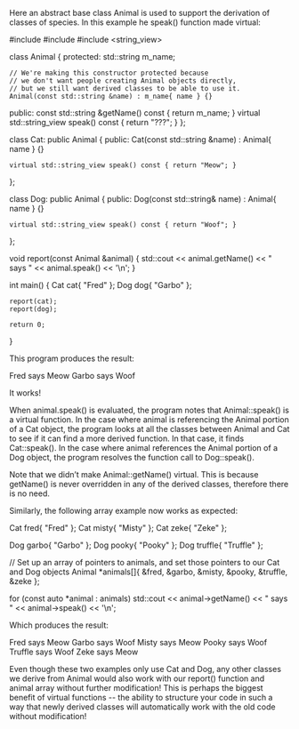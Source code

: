 Here an abstract base class Animal is used to support the derivation of classes of species. In this example he speak() function made virtual:

  #include <iostream>
  #include <string>
  #include <string_view>

  class Animal
  {
  protected:
    std::string m_name;

    // We're making this constructor protected because
    // we don't want people creating Animal objects directly,
    // but we still want derived classes to be able to use it.
    Animal(const std::string &name) : m_name{ name } {}

  public:
    const std::string &getName() const { return m_name; }
    virtual std::string_view speak() const { return "???"; }
  };

  class Cat: public Animal
  {
  public:
    Cat(const std::string &name) : Animal{ name } {}

    virtual std::string_view speak() const { return "Meow"; }
  };

  class Dog: public Animal
  {
  public:
    Dog(const std::string& name) : Animal{ name } {}

    virtual std::string_view speak() const { return "Woof"; }
  };

  void report(const Animal &animal)
  {
    std::cout << animal.getName() << " says " << animal.speak() << '\n';
  }

  int main()
  {
    Cat cat{ "Fred" };
    Dog dog{ "Garbo" };

    report(cat);
    report(dog);

    return 0;
  }

This program produces the result:

Fred says Meow
Garbo says Woof

It works!

When animal.speak() is evaluated, the program notes that Animal::speak() is a virtual function. In the case where animal is referencing the Animal portion of a Cat object, the program looks at all the classes between Animal and Cat to see if it can find a more derived function. In that case, it finds Cat::speak(). In the case where animal references the Animal portion of a Dog object, the program resolves the function call to Dog::speak().

Note that we didn’t make Animal::getName() virtual. This is because getName() is never overridden in any of the derived classes, therefore there is no need.

Similarly, the following array example now works as expected:

  Cat fred{ "Fred" };
  Cat misty{ "Misty" };
  Cat zeke{ "Zeke" };

  Dog garbo{ "Garbo" };
  Dog pooky{ "Pooky" };
  Dog truffle{ "Truffle" };

  // Set up an array of pointers to animals, and set those pointers to our Cat and Dog objects
  Animal *animals[]{ &fred, &garbo, &misty, &pooky, &truffle, &zeke };

  for (const auto *animal : animals)
      std::cout << animal->getName() << " says " << animal->speak() << '\n';

Which produces the result:

Fred says Meow
Garbo says Woof
Misty says Meow
Pooky says Woof
Truffle says Woof
Zeke says Meow

Even though these two examples only use Cat and Dog, any other classes we derive from Animal would also work with our report() function and animal array without further modification! This is perhaps the biggest benefit of virtual functions -- the ability to structure your code in such a way that newly derived classes will automatically work with the old code without modification!
